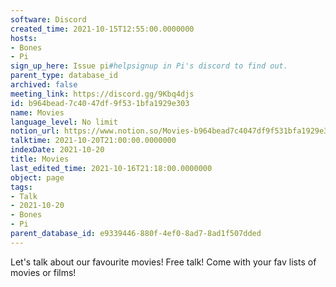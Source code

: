 ```yaml
---
software: Discord
created_time: 2021-10-15T12:55:00.0000000
hosts:
- Bones
- Pi
sign_up_here: Issue pi#helpsignup in Pi's discord to find out.
parent_type: database_id
archived: false
meeting_link: https://discord.gg/9Kbq4djs
id: b964bead-7c40-47df-9f53-1bfa1929e303
name: Movies
language_level: No limit
notion_url: https://www.notion.so/Movies-b964bead7c4047df9f531bfa1929e303
talktime: 2021-10-20T21:00:00.0000000
indexDate: 2021-10-20
title: Movies
last_edited_time: 2021-10-16T21:18:00.0000000
object: page
tags:
- Talk
- 2021-10-20
- Bones
- Pi
parent_database_id: e9339446-880f-4ef0-8ad7-8ad1f507dded
---
```


Let's talk about our favourite movies!
Free talk! Come with your fav lists of movies or films!


